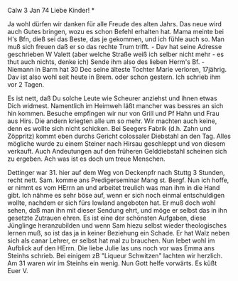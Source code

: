  Calw 3 Jan 74
Liebe Kinder! <Fried>*

Ja wohl dürfen wir danken für alle Freude des alten Jahrs. Das neue wird auch Gutes bringen, wozu es schon Befehl erhalten hat. Mama meinte bei H's Bfn, dieß sei das Beste, das je gekommen, und ich fühle auch so. Man muß sich freuen daß er so das rechte Trum trifft. - Dav hat seine Adresse geschrieben W Valett (aber welche Straße weiß ich selber nicht mehr - es thut auch nichts, denke ich) Sende ihm also des lieben Herm's Bf. - Niemann in Barm hat 30 Dec seine älteste Tochter Marie verloren, 17jährig. 
Dav ist also wohl seit heute in Brem. oder schon gestern. Ich schrieb ihm vor 2 Tagen.

Es ist nett, daß Du solche Leute wie Scheurer anziehst und ihnen etwas Dich widmest. Namentlich im Heimweh läßt mancher was bessres an sich hin kommen. 
Besuche empfingen wir nur von Grill und Pf Hahn und Frau aus Hirs. Die andern kriegten alle um so mehr. Wir machten auch keine, denn es wollte sich nicht schicken. Bei Seegers Fabrik (d.h. Zahn und Zöppritz) kommt eben durchs Gericht colossaler Diebstahl an den Tag. Alles mögliche wurde zu einem Steiner nach Hirsau geschleppt und von diesem verkauft. Auch Andeutungen auf den früheren Gelddiebstahl scheinen sich zu ergeben. Ach was ist es doch um treue Menschen.

Dettinger war 31. hier auf dem Weg von Deckenpfr nach Stuttg 3 Stunden, recht nett. Sam. komme ans Predigerseminar Mang st. Bergf. Nun ich hoffe, er nimmt es vom HErrn an und arbeitet treulich was man ihm in die Hand gibt. Ich nähme es sehr böse auf, wenn er sich noch einmal entschuldigen wollte, nachdem er sich fürs lowland angeboten hat. Er muß doch wohl sehen, daß man ihn mit dieser Sendung ehrt, und möge er selbst das in ihn gesetzte Zutrauen ehren. Es ist eine der schönsten Aufgaben, diese Jünglinge heranzubilden und wenn Sam hiezu selbst wieder theologisches lernen muß, so ist das ja in keiner Beziehung ein Schade. Er hat Walz neben sich als canar Lehrer, er selbst hat mal zu brauchen. Nun lebet wohl im Aufblick auf den HErrn. Die liebe Julie las uns noch vor was Emma ans Steinhs schrieb. Bei einigem zB "Liqueur Schwitzen" lachten wir herzlich. Am 31 waren wir im Steinhs ein wenig. Nun Gott helfe vorwärts.
 Es küßt Euer V.
